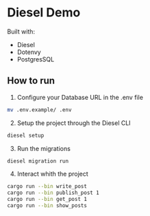 # Diesel Demo
Built with:
- Diesel
- Dotenvy 
- PostgresSQL

## How to run 

1. Configure your Database URL in the .env file

```bash
mv .env.example/ .env
```

2. Setup the project through the Diesel CLI 

```bash
diesel setup
```

3. Run the migrations

```bash
diesel migration run 
```

4. Interact whith the project

```bash 
cargo run --bin write_post
cargo run --bin publish_post 1
cargo run --bin get_post 1
cargo run --bin show_posts
```